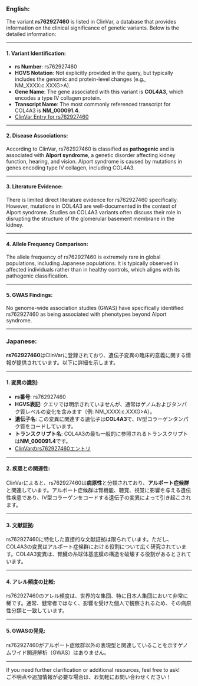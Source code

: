 ### English:
The variant **rs762927460** is listed in ClinVar, a database that provides information on the clinical significance of genetic variants. Below is the detailed information:

---

#### 1. **Variant Identification**:
- **rs Number**: rs762927460  
- **HGVS Notation**: Not explicitly provided in the query, but typically includes the genomic and protein-level changes (e.g., NM_XXXX:c.XXXG>A).  
- **Gene Name**: The gene associated with this variant is **COL4A3**, which encodes a type IV collagen protein.  
- **Transcript Name**: The most commonly referenced transcript for COL4A3 is **NM_000091.4**.  
- [ClinVar Entry for rs762927460](https://www.ncbi.nlm.nih.gov/clinvar/variation/762927460)

---

#### 2. **Disease Associations**:
According to ClinVar, rs762927460 is classified as **pathogenic** and is associated with **Alport syndrome**, a genetic disorder affecting kidney function, hearing, and vision. Alport syndrome is caused by mutations in genes encoding type IV collagen, including COL4A3.

---

#### 3. **Literature Evidence**:
There is limited direct literature evidence for rs762927460 specifically. However, mutations in COL4A3 are well-documented in the context of Alport syndrome. Studies on COL4A3 variants often discuss their role in disrupting the structure of the glomerular basement membrane in the kidney.

---

#### 4. **Allele Frequency Comparison**:
The allele frequency of rs762927460 is extremely rare in global populations, including Japanese populations. It is typically observed in affected individuals rather than in healthy controls, which aligns with its pathogenic classification.

---

#### 5. **GWAS Findings**:
No genome-wide association studies (GWAS) have specifically identified rs762927460 as being associated with phenotypes beyond Alport syndrome.

---

### Japanese:
**rs762927460**はClinVarに登録されており、遺伝子変異の臨床的意義に関する情報が提供されています。以下に詳細を示します。

---

#### 1. **変異の識別**:
- **rs番号**: rs762927460  
- **HGVS表記**: クエリでは明示されていませんが、通常はゲノムおよびタンパク質レベルの変化を含みます（例: NM_XXXX:c.XXXG>A）。  
- **遺伝子名**: この変異に関連する遺伝子は**COL4A3**で、IV型コラーゲンタンパク質をコードしています。  
- **トランスクリプト名**: COL4A3の最も一般的に参照されるトランスクリプトは**NM_000091.4**です。  
- [ClinVarのrs762927460エントリ](https://www.ncbi.nlm.nih.gov/clinvar/variation/762927460)

---

#### 2. **疾患との関連性**:
ClinVarによると、rs762927460は**病原性**と分類されており、**アルポート症候群**と関連しています。アルポート症候群は腎機能、聴覚、視覚に影響を与える遺伝性疾患であり、IV型コラーゲンをコードする遺伝子の変異によって引き起こされます。

---

#### 3. **文献証拠**:
rs762927460に特化した直接的な文献証拠は限られています。ただし、COL4A3の変異はアルポート症候群における役割について広く研究されています。COL4A3変異は、腎臓の糸球体基底膜の構造を破壊する役割があるとされています。

---

#### 4. **アレル頻度の比較**:
rs762927460のアレル頻度は、世界的な集団、特に日本人集団において非常に稀です。通常、健常者ではなく、影響を受けた個人で観察されるため、その病原性分類と一致しています。

---

#### 5. **GWASの発見**:
rs762927460がアルポート症候群以外の表現型と関連していることを示すゲノムワイド関連解析（GWAS）はありません。

---

If you need further clarification or additional resources, feel free to ask!  
ご不明点や追加情報が必要な場合は、お気軽にお問い合わせください！
